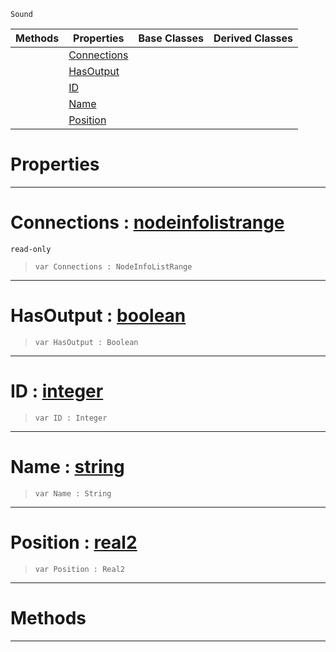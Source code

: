  `Sound`

|Methods|Properties|Base Classes|Derived Classes|
|---|---|---|---|
| |[ Connections](https://plasmaengine.github.io/PlasmaDocs/Plasma1/C++/code_reference/class_reference/nodeprintinfo.md#connections-plasma-engine)| | |
| |[ HasOutput](https://plasmaengine.github.io/PlasmaDocs/Plasma1/C++/code_reference/class_reference/nodeprintinfo.md#hasoutput-plasma-engine-do)| | |
| |[ ID](https://plasmaengine.github.io/PlasmaDocs/Plasma1/C++/code_reference/class_reference/nodeprintinfo.md#id-plasma-engine-documenta)| | |
| |[ Name](https://plasmaengine.github.io/PlasmaDocs/Plasma1/C++/code_reference/class_reference/nodeprintinfo.md#name-plasma-engine-documen)| | |
| |[ Position](https://plasmaengine.github.io/PlasmaDocs/Plasma1/C++/code_reference/class_reference/nodeprintinfo.md#position-plasma-engine-doc)| | |


 #  Properties


---  
 #  Connections : [nodeinfolistrange](https://plasmaengine.github.io/PlasmaDocs/Plasma1/C++/code_reference/class_reference/nodeinfolistrange.md)

 `read-only`

> 
> ``` lang=cpp, name=Lightning
> var Connections : NodeInfoListRange


---  
 #  HasOutput : [boolean](https://plasmaengine.github.io/PlasmaDocs/Plasma1/C++/code_reference/lightning_base_types/boolean.md)

> 
> ``` lang=cpp, name=Lightning
> var HasOutput : Boolean


---  
 #  ID : [integer](https://plasmaengine.github.io/PlasmaDocs/Plasma1/C++/code_reference/lightning_base_types/integer.md)

> 
> ``` lang=cpp, name=Lightning
> var ID : Integer


---  
 #  Name : [string](https://plasmaengine.github.io/PlasmaDocs/Plasma1/C++/code_reference/lightning_base_types/string.md)

> 
> ``` lang=cpp, name=Lightning
> var Name : String


---  
 #  Position : [real2](https://plasmaengine.github.io/PlasmaDocs/Plasma1/C++/code_reference/lightning_base_types/real2.md)

> 
> ``` lang=cpp, name=Lightning
> var Position : Real2


---  
 #  Methods


---  
 

 